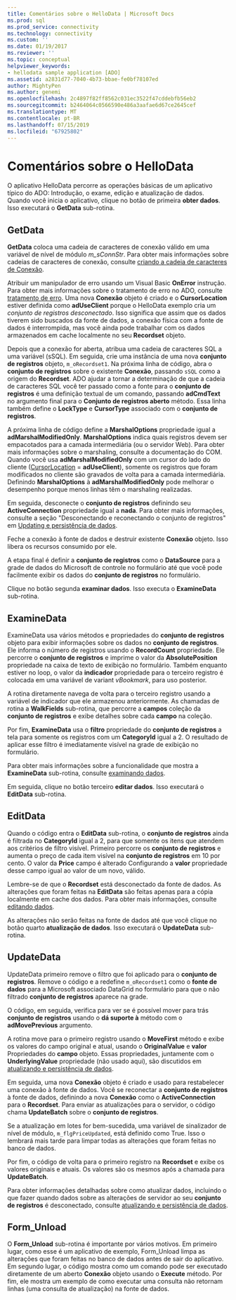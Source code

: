 ```yaml
---
title: Comentários sobre o HelloData | Microsoft Docs
ms.prod: sql
ms.prod_service: connectivity
ms.technology: connectivity
ms.custom: ''
ms.date: 01/19/2017
ms.reviewer: ''
ms.topic: conceptual
helpviewer_keywords:
- hellodata sample application [ADO]
ms.assetid: a2831d77-7040-4b73-bbae-fe0bf78107ed
author: MightyPen
ms.author: genemi
ms.openlocfilehash: 2c4897f82ff8562c031ec3522f47cddebfb56eb2
ms.sourcegitcommit: b2464064c0566590e486a3aafae6d67ce2645cef
ms.translationtype: MT
ms.contentlocale: pt-BR
ms.lasthandoff: 07/15/2019
ms.locfileid: "67925802"
---
```

# <a name="comments-on-hellodata"></a>Comentários sobre o HelloData
O aplicativo HelloData percorre as operações básicas de um aplicativo típico do ADO: Introdução, o exame, edição e atualização de dados. Quando você inicia o aplicativo, clique no botão de primeira **obter dados**. Isso executará o **GetData** sub-rotina.  
  
## <a name="getdata"></a>GetData  
 **GetData** coloca uma cadeia de caracteres de conexão válido em uma variável de nível de módulo *m_sConnStr*. Para obter mais informações sobre cadeias de caracteres de conexão, consulte [criando a cadeia de caracteres de Conexão](../../../ado/guide/data/creating-a-connection-string.md).  
  
 Atribuir um manipulador de erro usando um Visual Basic **OnError** instrução. Para obter mais informações sobre o tratamento de erro no ADO, consulte [tratamento de erro](../../../ado/guide/data/error-handling.md). Uma nova **Conexão** objeto é criado e o **CursorLocation** estiver definida como **adUseClient** porque o HelloData exemplo cria um  *conjunto de registros desconectado*. Isso significa que assim que os dados tiverem sido buscados da fonte de dados, a conexão física com a fonte de dados é interrompida, mas você ainda pode trabalhar com os dados armazenados em cache localmente no seu **Recordset** objeto.  
  
 Depois que a conexão for aberta, atribua uma cadeia de caracteres SQL a uma variável (sSQL). Em seguida, crie uma instância de uma nova **conjunto de registros** objeto, `m_oRecordset1`. Na próxima linha de código, abra o **conjunto de registros** sobre o existente **Conexão**, passando `sSQL` como a origem do **Recordset**. ADO ajudar a tornar a determinação de que a cadeia de caracteres SQL você ter passado como a fonte para o **conjunto de registros** é uma definição textual de um comando, passando **adCmdText** no argumento final para o **Conjunto de registros aberto** método. Essa linha também define o **LockType** e **CursorType** associado com o **conjunto de registros**.  
  
 A próxima linha de código define a **MarshalOptions** propriedade igual a **adMarshalModifiedOnly**. **MarshalOptions** indica quais registros devem ser empacotados para a camada intermediária (ou o servidor Web). Para obter mais informações sobre o marshaling, consulte a documentação do COM. Quando você usa **adMarshalModifiedOnly** com um cursor do lado do cliente ([CursorLocation](../../../ado/reference/ado-api/cursorlocation-property-ado.md) = **adUseClient**), somente os registros que foram modificados no cliente são gravados de volta para a camada intermediária. Definindo **MarshalOptions** à **adMarshalModifiedOnly** pode melhorar o desempenho porque menos linhas têm o marshaling realizadas.  
  
 Em seguida, desconecte o **conjunto de registros** definindo seu **ActiveConnection** propriedade igual a **nada**. Para obter mais informações, consulte a seção "Desconectando e reconectando o conjunto de registros" em [Updating e persistência de dados](../../../ado/guide/data/updating-and-persisting-data.md).  
  
 Feche a conexão à fonte de dados e destruir existente **Conexão** objeto. Isso libera os recursos consumido por ele.  
  
 A etapa final é definir a **conjunto de registros** como o **DataSource** para a grade de dados do Microsoft de controle no formulário até que você pode facilmente exibir os dados do **conjunto de registros** no formulário.  
  
 Clique no botão segunda **examinar dados**. Isso executa o **ExamineData** sub-rotina.  
  
## <a name="examinedata"></a>ExamineData  
 ExamineData usa vários métodos e propriedades do **conjunto de registros** objeto para exibir informações sobre os dados no **conjunto de registros**. Ele informa o número de registros usando o **RecordCount** propriedade. Ele percorre o **conjunto de registros** e imprime o valor da **AbsolutePosition** propriedade na caixa de texto de exibição no formulário. Também enquanto estiver no loop, o valor da **indicador** propriedade para o terceiro registro é colocada em uma variável de variant *vBookmark*, para uso posterior.  
  
 A rotina diretamente navega de volta para o terceiro registro usando a variável de indicador que ele armazenou anteriormente. As chamadas de rotina a **WalkFields** sub-rotina, que percorre a **campos** coleção da **conjunto de registros** e exibe detalhes sobre cada **campo**  na coleção.  
  
 Por fim, **ExamineData** usa o **filtro** propriedade do **conjunto de registros** a tela para somente os registros com um **CategoryId** igual a 2. O resultado de aplicar esse filtro é imediatamente visível na grade de exibição no formulário.  
  
 Para obter mais informações sobre a funcionalidade que mostra a **ExamineData** sub-rotina, consulte [examinando dados](../../../ado/guide/data/examining-data.md).  
  
 Em seguida, clique no botão terceiro **editar dados**. Isso executará o **EditData** sub-rotina.  
  
## <a name="editdata"></a>EditData  
 Quando o código entra o **EditData** sub-rotina, o **conjunto de registros** ainda é filtrada no **CategoryId** igual a 2, para que somente os itens que atendem aos critérios de filtro visível. Primeiro percorre os **conjunto de registros** e aumenta o preço de cada item visível na **conjunto de registros** em 10 por cento. O valor da **Price** campo é alterado Configurando a **valor** propriedade desse campo igual ao valor de um novo, válido.  
  
 Lembre-se de que o **Recordset** está desconectado da fonte de dados. As alterações que foram feitas na **EditData** são feitas apenas para a cópia localmente em cache dos dados. Para obter mais informações, consulte [editando dados](../../../ado/guide/data/editing-data.md).  
  
 As alterações não serão feitas na fonte de dados até que você clique no botão quarto **atualização de dados**. Isso executará o **UpdateData** sub-rotina.  
  
## <a name="updatedata"></a>UpdateData  
 UpdateData primeiro remove o filtro que foi aplicado para o **conjunto de registros**. Remove o código e a redefine `m_oRecordset1` como o **fonte de dados** para a Microsoft associado DataGrid no formulário para que o não filtrado **conjunto de registros** aparece na grade.  
  
 O código, em seguida, verifica para ver se é possível mover para trás **conjunto de registros** usando o **dá suporte à** método com o **adMovePrevious** argumento.  
  
 A rotina move para o primeiro registro usando o **MoveFirst** método e exibe os valores do campo original e atual, usando o **OriginalValue** e **valor** Propriedades do **campo** objeto. Essas propriedades, juntamente com o **UnderlyingValue** propriedade (não usado aqui), são discutidos em [atualizando e persistência de dados](../../../ado/guide/data/updating-and-persisting-data.md).  
  
 Em seguida, uma nova **Conexão** objeto é criado e usado para restabelecer uma conexão à fonte de dados. Você se reconectar a **conjunto de registros** à fonte de dados, definindo a nova **Conexão** como o **ActiveConnection** para o **Recordset**. Para enviar as atualizações para o servidor, o código chama **UpdateBatch** sobre o **conjunto de registros**.  
  
 Se a atualização em lotes for bem-sucedida, uma variável de sinalizador de nível de módulo, `m_flgPriceUpdated`, está definido como True. Isso o lembrará mais tarde para limpar todas as alterações que foram feitas no banco de dados.  
  
 Por fim, o código de volta para o primeiro registro na **Recordset** e exibe os valores originais e atuais. Os valores são os mesmos após a chamada para **UpdateBatch**.  
  
 Para obter informações detalhadas sobre como atualizar dados, incluindo o que fazer quando dados sobre as alterações de servidor ao seu **conjunto de registros** é desconectado, consulte [atualizando e persistência de dados](../../../ado/guide/data/updating-and-persisting-data.md).  
  
## <a name="formunload"></a>Form_Unload  
 O **Form_Unload** sub-rotina é importante por vários motivos. Em primeiro lugar, como esse é um aplicativo de exemplo, Form_Unload limpa as alterações que foram feitas no banco de dados antes de sair do aplicativo. Em segundo lugar, o código mostra como um comando pode ser executado diretamente de um aberto **Conexão** objeto usando o **Execute** método. Por fim, ele mostra um exemplo de como executar uma consulta não retornam linhas (uma consulta de atualização) na fonte de dados.
